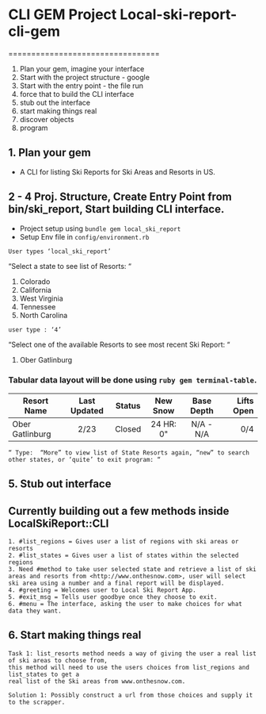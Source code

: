 # CLI GEM Project	Local-ski-report-cli-gem
=================================

1. Plan your gem, imagine your interface
2. Start with the project structure - google
3. Start with the entry point - the file run
4. force that to build the CLI interface
5. stub out the interface
6. start making things real
7. discover objects
8. program


## 1. Plan your gem
- A CLI for listing Ski Reports for Ski Areas and Resorts in US.


## 2 - 4 Proj. Structure, Create Entry Point from bin/ski_report, Start building CLI interface.

- Project setup using ```bundle gem local_ski_report``` 
- Setup Env file in ```config/environment.rb```
 
```
User types ‘local_ski_report’
```

“Select a state to see list of Resorts: “
1. Colorado
2. California
3. West Virginia 
4. Tennessee
5. North Carolina

```
user type : ‘4’
```

“Select one of the available Resorts to see most recent Ski Report: “
1. Ober Gatlinburg

### Tabular data layout will be done using ```ruby gem terminal-table```.

| Resort Name     | Last Updated | Status    | New Snow  | Base Depth | Lifts Open |
| --------------- | :----------: |:---------:| :--------:| :--------: | ---------: |
| Ober Gatlinburg | 2/23         | Closed    | 24 HR: 0" | N/A - N/A  | 0/4        |

```
“ Type:  “More” to view list of State Resorts again, “new” to search other states, or ‘quite’ to exit program: “
```

## 5. Stub out interface

## Currently building out a few methods inside LocalSkiReport::CLI 
    1. #list_regions = Gives user a list of regions with ski areas or resorts
    2. #list_states = Gives user a list of states within the selected regions
    3. Need #method to take user selected state and retrieve a list of ski areas and resorts from <http://www.onthesnow.com>, user will select ski area using a number and a final report will be displayed.
    4. #greeting = Welcomes user to Local Ski Report App.
    5. #exit_msg = Tells user goodbye once they choose to exit.
    6. #menu = The interface, asking the user to make choices for what data they want.
    
## 6. Start making things real
    
    Task 1: list_resorts method needs a way of giving the user a real list of ski areas to choose from, 
    this method will need to use the users choices from list_regions and list_states to get a
    real list of the Ski areas from www.onthesnow.com.
    
    Solution 1: Possibly construct a url from those choices and supply it to the scrapper.
    
    